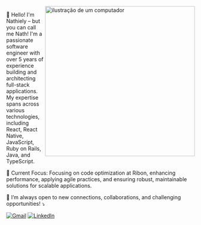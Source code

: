 <img src="https://raw.githubusercontent.com/MicaelliMedeiros/micaellimedeiros/master/image/computer-illustration.png" alt="ilustração de um computador" min-width="400px" max-width="400px" width="400px" align="right">

<p align="left"> 
  👋 Hello! I'm Nathiely – but you can call me Nath! I'm a passionate software engineer with over 5 years of experience building and architecting full-stack applications. My expertise spans across various technologies, including React, React Native, JavaScript, Ruby on Rails, Java, and TypeScript.
</p>

<p align="left">
 🔹 Current Focus: Focusing on code optimization at Ribon, enhancing performance, applying agile practices, and ensuring robust, maintainable solutions for scalable applications.
</p>

<p align="left">
  💌 I’m always open to new connections, collaborations, and challenging opportunities! ⤵️
</p>

<p align="left">
  <a href="mailto:nathielymm@gmail.com" title="Gmail">
  <img src="https://img.shields.io/badge/-Gmail-FF0000?style=flat-square&labelColor=FF0000&logo=gmail&logoColor=white&link=mailto:nathielymm@gmail.com" alt="Gmail"/></a>
  <a href="www.linkedin.com/in/nathielymacedo" title="LinkedIn">
  <img src="https://img.shields.io/badge/-Linkedin-0e76a8?style=flat-square&logo=Linkedin&logoColor=white&link=www.linkedin.com/in/nathielymacedo" alt="LinkedIn"/></a>
</p>

